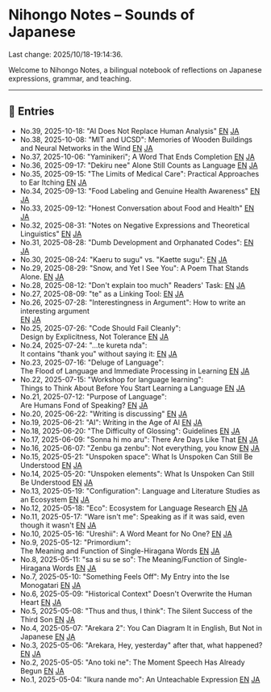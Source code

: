 # Nihongo Notes – Sounds of Japanese

Last change: 2025/10/18-19:14:36.

Welcome to Nihongo Notes, a bilingual notebook of reflections on Japanese expressions, grammar, and teaching.

---

## 📅 Entries

<prettier-ignore>

- No.39, 2025-10-18: "AI Does Not Replace Human Analysis"
  [EN](2025/2025-10-18_use-of-ai_en.md)
  [JA](2025/2025-10-18_use-of-ai_ja.md)
- No.38, 2025-10-08: "MIT and UCSD": Memories of Wooden Buildings and Neural Networks in the Wind
  [EN](2025/2025-10-08_MIT_UCSD_en.md)
  [JA](2025/2025-10-08_MIT_UCSD_ja.md)
- No.37, 2025-10-06: "Yaminikeri"; A Word That Ends Completion
  [EN](2025/2025-10-06_yaminikeri_en.md)
  [JA](2025/2025-10-06_yaminikeri_ja.md)
- No.36, 2025-09-17: "Dekiru nee" Alone Still Counts as Language
  [EN](2025/2025-09-17_dekirunee_en.md)
  [JA](2025/2025-09-17_dekirunee_ja.md)
- No.35, 2025-09-15: "The Limits of Medical Care": Practical Approaches to Ear Itching 
  [EN](2025/2025-09-15_ear_itching_en.md)
  [JA](2025/2025-09-15_ear_itching_ja.md)
- No.34, 2025-09-13: "Food Labeling and Genuine Health Awareness"
  [EN](2025/2025-09-13_danger_en.md)
  [JA](2025/2025-09-13_danger_ja.md)
- No.33, 2025-09-12: "Honest Conversation about Food and Health"
  [EN](2025/2025-09-12_food_adulteration_en.md)
  [JA](2025/2025-09-12_food_adulteration_ja.md)
- No.32, 2025-08-31: "Notes on Negative Expressions and Theoretical Linguistics"
  [EN](2025/2025-08-31_negativeelements_en.md)
  [JA](2025/2025-08-31_negativeelements_ja.md)
- No.31, 2025-08-28: "Dumb Development and Orphanated Codes": 
  [EN](2025/2025-08-28_thelovelycodes_en.md)
  [JA](2025/2025-08-28_thelovelycodes_ja.md)
- No.30, 2025-08-24: "Kaeru to sugu" vs. "Kaette sugu": 
  [EN](2025/2025-08-24_assoonas_en.md)
  [JA](2025/2025-08-24_assoonas_ja.md)
- No.29, 2025-08-29: "Snow, and Yet I See You": A Poem That Stands Alone.
  [EN](2025/2025-08-20_justfantastic_en.md)
  [JA](2025/2025-08-20_justfantastic_ja.md)
- No.28, 2025-08-12: "Don't explain too much" Readers' Task:
  [EN](2025/2025-08-12_readerstask_en.md)
  [JA](2025/2025-08-12_readerstask_ja.md)
- No.27, 2025-08-09: "te" as a Linking Tool:
  [EN](2025/2025-08-09_tenogloss_en.md)
  [JA](2025/2025-08-09_tenogloss_ja.md)
- No.26, 2025-07-28: "Interestingness in Argument":
   How to write an interesting argument  
  [EN](2025/2025-07-28_omoshirosa_en.md)
  [JA](2025/2025-07-28_omoshirosa_ja.md)
- No.25, 2025-07-26: "Code Should Fail Cleanly":  
   Design by Explicitness, Not Tolerance
  [EN](2025/2025-07-26_codeshouldfailcleanly_en.md)
  [JA](2025/2025-07-26_codeshouldfailcleanly_ja.md)
- No.24, 2025-07-24: "...te kureta nda":  
  It contains "thank you" without saying it:
  [EN](2025/2025-07-24_kuretanda_en.md)
  [JA](2025/2025-07-24_kuretanda_ja.md)
- No.23, 2025-07-16: "Deluge of Language":  
  The Flood of Language and Immediate Processing in Learning
  [EN](2025/2025-07-16_delugeoflanguage_en.md)
  [JA](2025/2025-07-16_delugeoflanguage_ja.md)
- No.22, 2025-07-15: "Workshop for language learning":  
  Things to Think About Before You Start Learning a Language
  [EN](2025/2025-07-15_languagelearning_en.md)
  [JA](2025/2025-07-15_languagelearning_ja.md)
- No.21, 2025-07-12: "Purpose of Language":  
  Are Humans Fond of Speaking?
  [EN](2025/2025-07-12_purposeoflanguage_en.md)
  [JA](2025/2025-07-12_purposeoflanguage_ja.md)
- No.20, 2025-06-22: "Writing is discussing"
  [EN](2025/2025-06-22_writing_discussing_en.md)
  [JA](2025/2025-06-22_writing_discussing_ja.md)
- No.19, 2025-06-21: "AI": Writing in the Age of AI
  [EN](2025/2025-06-21_ai_production_en.md)
  [JA](2025/2025-06-21_ai_production_ja.md)
- No.18, 2025-06-20: "The Difficulty of Glossing": Guidelines
  [EN](2025/2025-06-20_gloss_difficulty_en.md)
  [JA](2025/2025-06-20_gloss_difficulty_ja.md)
- No.17, 2025-06-09: "Sonna hi mo aru": There Are Days Like That
  [EN](2025/2025-06-09_sonnnahimoaru_en.md)
  [JA](2025/2025-06-09_sonnnahimoaru_ja.md)
- No.16, 2025-06-07: "Zenbu ga zenbu": Not everything, you know
  [EN](2025/2025-06-07_zenbugazenbu_en.md)
  [JA](2025/2025-06-07_zenbugazenbu_ja.md)
- No.15, 2025-05-21: "Unspoken space": What Is Unspoken Can Still Be Understood
  [EN](2025/2025-05-21_unspokenspace_en.md)
  [JA](2025/2025-05-21_unspokenspace_ja.md)
- No.14, 2025-05-20: "Unspoken elements": What Is Unspoken Can Still Be Understood
  [EN](2025/2025-05-20_unspokenandunderstand_en.md)
  [JA](2025/2025-05-20_unspokenandunderstand_ja.md)
- No.13, 2025-05-19: "Configuration": Language and Literature Studies as an Ecosystem
  [EN](2025/2025-05-19_configecosystem_en.md)
  [JA](2025/2025-05-19_configecosystem_ja.md)
- No.12, 2025-05-18: "Eco": Ecosystem for Language Research
  [EN](2025/2025-05-18_ecosystemoflangresearch_en.md)
  [JA](2025/2025-05-18_ecosystemoflangresearch_ja.md)
- No.11, 2025-05-17: "Ware isn't me": Speaking as if it was said, even though it wasn't
  [EN](2025/2025-05-17_wareutanoyaunaru_en.md)
  [JA](2025/2025-05-17_wareutanoyaunaru_ja.md)
- No.10, 2025-05-16: "Ureshii": A Word Meant for No One?
  [EN](2025/2025-05-16_adj_selftalk_en.md)
  [JA](2025/2025-05-16_adj_selftalk_ja.md)
- No.9, 2025-05-12: "Primordium":  
  The Meaning and Function of Single-Hiragana Words
  [EN](2025/2025-05-12_primordium_en.md)
  [JA](2025/2025-05-12_primordium_ja.md)
- No.8, 2025-05-11: "sa si su se so": The Meaning/Function of Single-Hiragana Words
  [EN](2025/2025-05-11_sasisuseso_en.md)
  [JA](2025/2025-05-11_sasisuseso_ja.md)
- No.7, 2025-05-10: "Something Feels Off": My Entry into the Ise Monogatari
  [EN](2025/2025-05-10_nankahen_en.md)
  [JA](2025/2025-05-10_nankahen_ja.md)
- No.6, 2025-05-09: "Historical Context" Doesn't Overwrite the Human Heart 
  [EN](2025/2025-05-09_jidaihaikei_en.md)
  [JA](2025/2025-05-09_jidaihaikei_ja.md)
- No.5, 2025-05-08: "Thus and thus, I think": The Silent Success of the Third Son
  [EN](2025/2025-05-08_tsukumogami_en.md)
  [JA](2025/2025-05-08_tsukumogami_ja.md)
- No.4, 2025-05-07: "Arekara 2": You Can Diagram It in English, But Not in Japanese
  [EN](2025/2025-05-07_arekara2_en.md)
  [JA](2025/2025-05-07_arekara2_ja.md)
- No.3, 2025-05-06: "Arekara, Hey, yesterday" after that, what happened?  
  [EN](2025/2025-05-06_arekara_en.md)
  [JA](2025/2025-05-06_arekara_ja.md)
- No.2, 2025-05-05: "Ano toki ne": The Moment Speech Has Already Begun
  [EN](2025/2025-05-05_anotokine_en.md)
  [JA](2025/2025-05-05_anotokine_ja.md)
- No.1, 2025-05-04: "Ikura nande mo": An Unteachable Expression
  [EN](2025/2025-05-04_ikura-nandemo_en.md)
  [JA](2025/2025-05-04_ikura-nandemo_ja.md)
